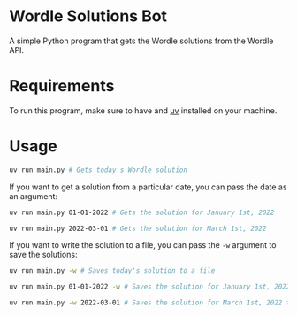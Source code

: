 # Wordle Solutions Bot

A simple Python program that gets the Wordle solutions from the Wordle API.

# Requirements

To run this program, make sure to have and [uv](https://docs.astral.sh/uv/) installed on your machine.

# Usage

```bash
uv run main.py # Gets today's Wordle solution
```

If you want to get a solution from a particular date, you can pass the date as an argument:

```bash
uv run main.py 01-01-2022 # Gets the solution for January 1st, 2022

uv run main.py 2022-03-01 # Gets the solution for March 1st, 2022
```

If you want to write the solution to a file, you can pass the `-w` argument to save the solutions:

```bash
uv run main.py -w # Saves today's solution to a file

uv run main.py 01-01-2022 -w # Saves the solution for January 1st, 2022 to a file

uv run main.py -w 2022-03-01 # Saves the solution for March 1st, 2022 to a file
```
